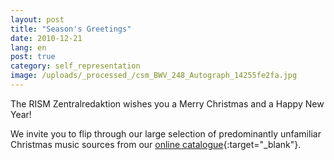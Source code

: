 ```yaml
---
layout: post
title: "Season's Greetings"
date: 2010-12-21
lang: en
post: true
category: self_representation
image: /uploads/_processed_/csm_BWV_248_Autograph_14255fe2fa.jpg
---
```



The RISM Zentralredaktion wishes you a Merry Christmas and a Happy New Year!

We invite you to flip through our large selection of predominantly unfamiliar Christmas music sources from our [online catalogue](https://opac.rism.info/search?View=rism&q=nativitas+domini){:target="_blank"}.